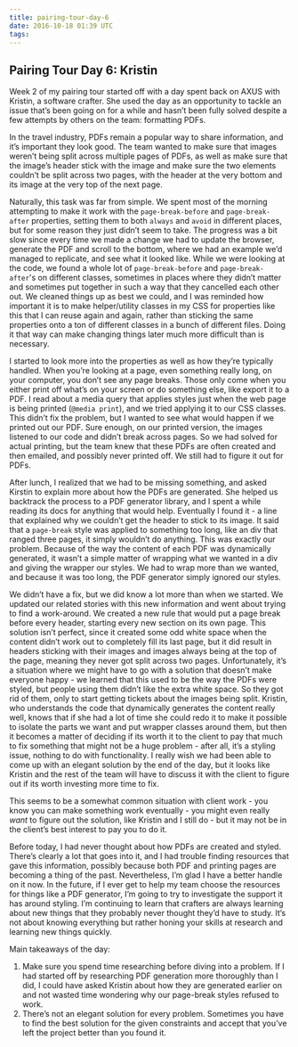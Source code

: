 ```yaml
---
title: pairing-tour-day-6
date: 2016-10-18 01:39 UTC
tags:
---
```

<section class="article-container">

<h1>Pairing Tour Day 6: Kristin</h1>

<p>Week 2 of my pairing tour started off with a day spent back on AXUS with Kristin, a software crafter. She used the day as an opportunity to tackle an issue that’s been going on for a while and hasn’t been fully solved despite a few attempts by others on the team: formatting PDFs.</p>

<p>In the travel industry, PDFs remain a popular way to share information, and it’s important they look good. The team wanted to make sure that images weren’t being split across multiple pages of PDFs, as well as make sure that the image’s header stick with the image and make sure the two elements couldn’t be split across two pages, with the header at the very bottom and its image at the very top of the next page.</p>

<p>Naturally, this task was far from simple. We spent most of the morning attempting to make it work with the <code>page-break-before</code> and <code>page-break-after</code> properties, setting them to both <code>always</code> and <code>avoid</code> in different places, but for some reason they just didn’t seem to take. The progress was a bit slow since every time we made a change we had to update the browser, generate the PDF and scroll to the bottom, where we had an example we’d managed to replicate, and see what it looked like. While we were looking at the code, we found a whole lot of <code>page-break-before</code> and <code>page-break-after</code>'s on different classes, sometimes in places where they didn’t matter and sometimes put together in such a way that they cancelled each other out. We cleaned things up as best we could, and I was reminded how important it is to make helper/utility classes in my CSS for properties like this that I can reuse again and again, rather than sticking the same properties onto a ton of different classes in a bunch of different files. Doing it that way can make changing things later much more difficult than is necessary.</p>

<p>I started to look more into the properties as well as how they’re typically handled. When you’re looking at a page, even something really long, on your computer, you don’t see any page breaks. Those only come when you either print off what’s on your screen or do something else, like export it to a PDF. I read about a media query that applies styles just when the web page is being printed (<code>@media print</code>), and we tried applying it to our CSS classes. This didn’t fix the problem, but I wanted to see what would happen if we printed out our PDF. Sure enough, on our printed version, the images listened to our code and didn’t break across pages. So we had solved for actual printing, but the team knew that these PDFs are often created and then emailed, and possibly never printed off. We still had to figure it out for PDFs.</p>

<p>After lunch, I realized that we had to be missing something, and asked Kirstin to explain more about how the PDFs are generated. She helped us backtrack the process to a PDF generator library, and I spent a while reading its docs for anything that would help. Eventually I found it - a line that explained why we couldn’t get the header to stick to its image. It said that a <code>page-break</code> style was applied to something too long, like an div that ranged three pages, it simply wouldn’t do anything. This was exactly our problem. Because of the way the content of each PDF was dynamically generated, it wasn’t a simple matter of wrapping what we wanted in a div and giving the wrapper our styles. We had to wrap more than we wanted, and because it was too long, the PDF generator simply ignored our styles.</p>

<p>We didn’t have a fix, but we did know a lot more than when we started. We updated our related stories with this new information and went about trying to find a work-around. We created a new rule that would put a page break before every header, starting every new section on its own page. This solution isn’t perfect, since it created some odd white space when the content didn’t work out to completely fill its last page, but it did result in headers sticking with their images and images always being at the top of the page, meaning they never got split across two pages. Unfortunately, it’s a situation where we might have to go with a solution that doesn’t make everyone happy - we learned that this used to be the way the PDFs were styled, but people using them didn’t like the extra white space. So they got rid of them, only to start getting tickets about the images being split. Kristin, who understands the code that dynamically generates the content really well, knows that if she had a lot of time she could redo it to make it possible to isolate the parts we want and put wrapper classes around them, but then it becomes a matter of deciding if its worth it to the client to pay that much to fix something that might not be a huge problem - after all, it’s a styling issue, nothing to do with functionality. I really wish we had been able to come up with an elegant solution by the end of the day, but it looks like Kristin and the rest of the team will have to discuss it with the client to figure out if its worth investing more time to fix.</p>

<p>This seems to be a somewhat common situation with client work - you know you can make something work eventually - you might even really <em>want</em> to figure out the solution, like Kristin and I still do - but it may not be in the client’s best interest to pay you to do it.</p>

<p>Before today, I had never thought about how PDFs are created and styled. There’s clearly a lot that goes into it, and I had trouble finding resources that gave this information, possibly because both PDF and printing pages are becoming a thing of the past. Nevertheless, I’m glad I have a better handle on it now. In the future, if I ever get to help my team choose the resources for things like a PDF generator, I’m going to try to investigate the support it has around styling. I’m continuing to learn that crafters are always learning about new things that they probably never thought they’d have to study. It’s not about knowing everything but rather honing your skills at research and learning new things quickly.</p>

<p>Main takeaways of the day:</p>
<ol>
	<li>Make sure you spend time researching before diving into a problem. If I had started off by researching PDF generation more thoroughly than I did, I could have asked Kristin about how they are generated earlier on and not wasted time wondering why our page-break styles refused to work.</li>
	<li>There’s not an elegant solution for every problem. Sometimes you have to find the best solution for the given constraints and accept that you’ve left the project better than you found it.</li>
</ol>

</section>